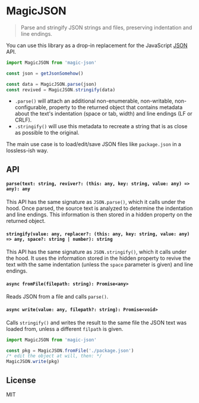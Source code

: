 # MagicJSON
> Parse and stringify JSON strings and files, preserving indentation and line endings.

You can use this library as a drop-in replacement for the JavaScript [JSON](https://developer.mozilla.org/en-US/docs/Web/JavaScript/Reference/Global_Objects/JSON) API.

```ts
import MagicJSON from 'magic-json'

const json = getJsonSomehow()

const data = MagicJSON.parse(json)
const revived = MagicJSON.stringify(data)
```

* `.parse()` will attach an additional non-enumerable, non-writable, non-configurable, property to the returned object that contains metadata about the text's indentation (space or tab, width) and line endings (LF or CRLF).
* `.stringify()` will use this metadata to recreate a string that is as close as possible to the original.

The main use case is to load/edit/save JSON files like `package.json` in a lossless-ish way.

## API

#### `parse(text: string, reviver?: (this: any, key: string, value: any) => any): any`
This API has the same signature as `JSON.parse()`, which it calls under the hood. Once parsed, the source text is analyzed to determine the indentation and line endings. This information is then stored in a hidden property on the returned object.

#### `stringify(value: any, replacer?: (this: any, key: string, value: any) => any, space?: string | number): string`
This API has the same signature as `JSON.stringify()`, which it calls under the hood. It uses the information stored in the hidden property to revive the text with the same indentation (unless the `space` parameter is given) and line endings.

#### `async fromFile(filepath: string): Promise<any>`
Reads JSON from a file and calls `parse()`.

#### `async write(value: any, filepath?: string): Promise<void>`
Calls `stringify()` and writes the result to the same file the JSON text was loaded from, unless a different `filpath` is given.

```ts
import MagicJSON from 'magic-json'

const pkg = MagicJSON.fromFile('./package.json')
/* edit the object at will, then: */
MagicJSON.write(pkg)
```

## License
MIT
